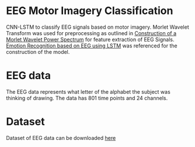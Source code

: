 # EEG Motor Imagery Classification
CNN-LSTM to classify EEG signals based on motor imagery. Morlet Wavelet Transform was used for preprocessing as outlined in [Construction of a Morlet Wavelet Power Spectrum](https://link.springer.com/article/10.1023/A:1013847512432) for feature extraction of EEG Signals. [Emotion Recognition based on EEG using LSTM](https://www.mdpi.com/2079-9292/11/15/2387) was referenced for the construction of the model.

# EEG data
The EEG data represents what letter of the alphabet the subject was thinking of drawing. The data has 801 time points and 24 channels.

# Dataset 
Dataset of EEG data can be downloaded [here](https://www.dropbox.com/s/2ug002c1btxkvvg/data_EEG_AI.mat?dl=0)
